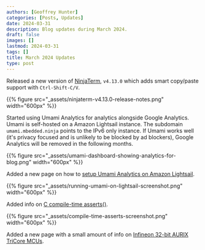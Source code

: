 ```yaml
---
authors: [Geoffrey Hunter]
categories: [Posts, Updates]
date: 2024-03-31
description: Blog updates during March 2024.
draft: false
images: []
lastmod: 2024-03-31
tags: []
title: March 2024 Updates
type: post
---
```


Released a new version of [NinjaTerm](https://ninjaterm.mbedded.ninja/), `v4.13.0` which adds smart copy/paste support with `Ctrl-Shift-C/V`.

{{% figure src="_assets/ninjaterm-v4.13.0-release-notes.png" width="600px" %}}

Started using Umami Analytics for analytics alongside Google Analytics. Umami is self-hosted on a Amazon Lightsail instance. The subdomain `umami.mbedded.ninja` points to the IPv6 only instance. If Umami works well (it's privacy focused and is unlikely to be blocked by ad blockers), Google Analytics will be removed in the following months.

{{% figure src="_assets/umami-dashboard-showing-analytics-for-blog.png" width="600px" %}}

Added a new page on how to [setup Umami Analytics on Amazon Lightsail](/programming/website-design/running-umami-on-aws-lightsail/).

{{% figure src="_assets/running-umami-on-lightsail-screenshot.png" width="600px" %}}

Added info on [C compile-time asserts()](/programming/languages/c/assertions-assert/).

{{% figure src="_assets/compile-time-asserts-screenshot.png" width="600px" %}}

Added a new page with a small amount of info on [Infineon 32-bit AURIX TriCore MCUs](/programming/microcontrollers/infineon-32bit-aurix-tricore/).

